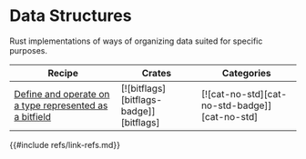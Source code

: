 # Data Structures

Rust implementations of ways of organizing data suited for specific purposes.

| Recipe | Crates | Categories |
|--------|--------|------------|
| [Define and operate on a type represented as a bitfield][ex-bitflags] | [![bitflags][bitflags-badge]][bitflags] | [![cat-no-std][cat-no-std-badge]][cat-no-std] |

[ex-bitflags]: data_structures/bitfield.md#define-and-operate-on-a-type-represented-as-a-bitfield
{{#include refs/link-refs.md}}
